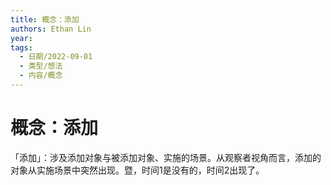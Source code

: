 ```yaml
---
title: 概念：添加
authors: Ethan Lin
year:
tags:
  - 日期/2022-09-01 
  - 类型/想法 
  - 内容/概念 
---
```



# 概念：添加





「添加」：涉及添加对象与被添加对象、实施的场景。从观察者视角而言，添加的对象从实施场景中突然出现。暨，时间1是没有的，时间2出现了。

